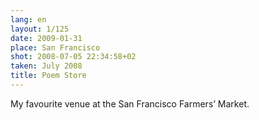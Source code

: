 ```yaml
---
lang: en
layout: 1/125
date: 2009-01-31
place: San Francisco
shot: 2008-07-05 22:34:58+02
taken: July 2008
title: Poem Store
---
```


My favourite venue at the San Francisco Farmers’ Market.
